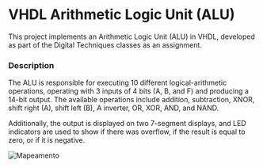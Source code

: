 # VHDL Arithmetic Logic Unit (ALU)
This project implements an Arithmetic Logic Unit (ALU) in VHDL, developed as part of the Digital Techniques classes as an assignment.

### Description
The ALU is responsible for executing 10 different logical-arithmetic operations, operating with 3 inputs of 4 bits (A, B, and F) and producing a 14-bit output. The available operations include addition, subtraction, XNOR, shift right (A), shift left (B), A inverter, OR, XOR, AND, and NAND.

Additionally, the output is displayed on two 7-segment displays, and LED indicators are used to show if there was overflow, if the result is equal to zero, or if it is negative.


![Mapeamento](https://github.com/PMota173/ULA-tecnicas-digitais/assets/116939549/d5338a35-660c-4f56-b921-e30fbe88ea5b)

